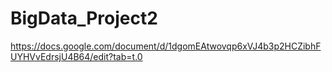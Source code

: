 # BigData_Project2

https://docs.google.com/document/d/1dgomEAtwovqp6xVJ4b3p2HCZibhFUYHVvEdrsjU4B64/edit?tab=t.0
